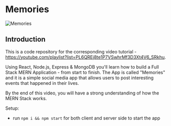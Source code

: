 # Memories

![Memories](https://i.ibb.co/Z8Y0CJv/Screenshot-2020-10-30-at-11-10-04.png)

## Introduction
This is a code repository for the corresponding video tutorial - https://youtube.com/playlist?list=PL6QREj8te1P7VSwhrMf3D3Xt4V6_SRkhu.

Using React, Node.js, Express & MongoDB you'll learn how to build a Full Stack MERN Application - from start to finish. The App is called "Memories" and it is a simple social media app that allows users to post interesting events that happened in their lives.

By the end of this video, you will have a strong understanding of how the MERN Stack works.


Setup:
- run ```npm i && npm start``` for both client and server side to start the app
